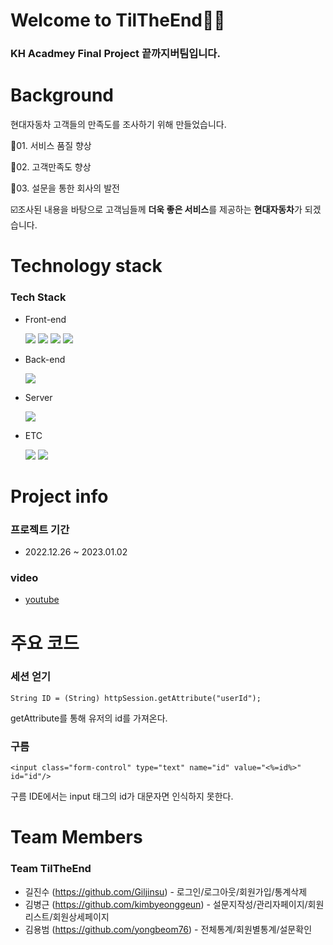 # **Welcome to TilTheEnd👩‍💻**

### KH Acadmey Final Project **끝까지버팀**입니다.

# **Background**

현대자동차 고객들의 만족도를 조사하기 위해 만들었습니다.

📌01. 서비스 품질 향상

📌02. 고객만족도 향상

📌03. 설문을 통한 회사의 발전

☑️조사된 내용을 바탕으로 고객님들께 **더욱 좋은 서비스**를 제공하는 **현대자동차**가 되겠습니다.

# **Technology stack**

### Tech Stack

- Front-end

    <img src="https://img.shields.io/badge/html-E34F26?style=for-the-badge&logo=html5&logoColor=white"> 
    <img src="https://img.shields.io/badge/css-1572B6?style=for-the-badge&logo=css3&logoColor=white">
    <img src="https://img.shields.io/badge/JavaScript-F7DF1E?style=for-the-badge&logo=javascript&logoColor=white">
    <img src="https://img.shields.io/badge/jsp-FFA500?style=for-the-badge&logo=java&logoColor=white">

- Back-end

    <img src="https://img.shields.io/badge/Servlet-E11F21?style=for-the-badge&logo=&logoColor=white">

- Server

    <img src="https://img.shields.io/badge/Goorm IDE-609AE9?style=for-the-badge&logo=&logoColor=black">

- ETC

    <img src="https://img.shields.io/badge/github-181717?style=for-the-badge&logo=github&logoColor=white">
    <img src="https://img.shields.io/badge/zoom-0652E2?style=for-the-badge&logo=zoom&logoColor=white">

# Project info

### 프로젝트 기간

- 2022.12.26 ~ 2023.01.02

### video

- [youtube](https://www.youtube.com/watch?v=fHo77uxeqzA)

# 주요 코드

### 세션 얻기

```
String ID = (String) httpSession.getAttribute("userId");
```

getAttribute를 통해 유저의 id를 가져온다.

### 구름

```
<input class="form-control" type="text" name="id" value="<%=id%>" id="id"/>
```

구름 IDE에서는 input 태그의 id가 대문자면 인식하지 못한다.

# **Team Members**

### Team TilTheEnd

- 길진수 (https://github.com/Giljinsu) - 로그인/로그아웃/회원가입/통계삭제
- 김병근 (https://github.com/kimbyeonggeun) - 설문지작성/관리자페이지/회원리스트/회원상세페이지
- 김용범 (https://github.com/yongbeom76) - 전체통계/회원별통계/설문확인

